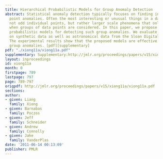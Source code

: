 ```yaml
---
title: Hierarchical Probabilistic Models for Group Anomaly Detection
abstract: Statistical anomaly detection typically focuses on finding individual data
  point anomalies. Often the most interesting or unusual things in a data set are
  not odd individual points, but rather larger scale phenomena that only become apparent
  when groups of data points are considered. In this paper, we propose two hierarchical
  probabilistic models for detecting such group anomalies. We evaluate our methods
  on synthetic data as well as astronomical data from the Sloan Digital Sky Survey.
  The experimental results show that the proposed models are effective in detecting
  group anomalies. [pdf][supplementary]
pdf: "./xiong11a/xiong11a.pdf"
supplementary: Supplementary:http://jmlr.org/proceedings/papers/v15/xiong11a/xiong11aSupple.pdf
layout: inproceedings
id: xiong11a
month: 0
firstpage: 789
lastpage: 797
page: 789-797
origpdf: http://jmlr.org/proceedings/papers/v15/xiong11a/xiong11a.pdf
sections: 
author:
- given: Liang
  family: Xiong
- given: Barnabas
  family: Poczos
- given: Jeff
  family: Schneider
- given: Andrew
  family: Connolly
- given: Jake
  family: VanderPlas
date: '2011-06-14 00:13:09'
publisher: PMLR
---
```

